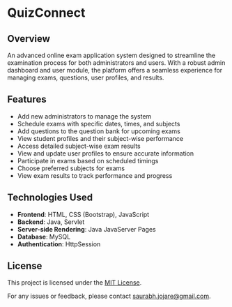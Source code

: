 # QuizConnect

## Overview
An advanced online exam application system designed to streamline the examination process for both administrators and users. With a robust admin dashboard and user module, the platform offers a seamless experience for managing exams, questions, user profiles, and results.

## Features

- Add new administrators to manage the system  
- Schedule exams with specific dates, times, and subjects  
- Add questions to the question bank for upcoming exams  
- View student profiles and their subject-wise performance  
- Access detailed subject-wise exam results  
- View and update user profiles to ensure accurate information  
- Participate in exams based on scheduled timings  
- Choose preferred subjects for exams  
- View exam results to track performance and progress  

## Technologies Used
- **Frontend**: HTML, CSS (Bootstrap), JavaScript
- **Backend**: Java, Servlet
- **Server-side Rendering**: Java JavaServer Pages
- **Database**: MySQL
- **Authentication**: HttpSession

## License
This project is licensed under the [MIT License](LICENSE).
  
For any issues or feedback, please contact saurabh.jojare@gmail.com.
